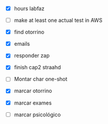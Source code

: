 - [x] hours labfaz
- [ ] make at least one actual test in AWS
- [x] find otorrino
- [x] emails
- [x] responder zap
- [x] finish cap2 straahd
- [ ] Montar char one-shot
- [x] marcar otorrino
- [x] marcar exames
- [ ] marcar psicológico


